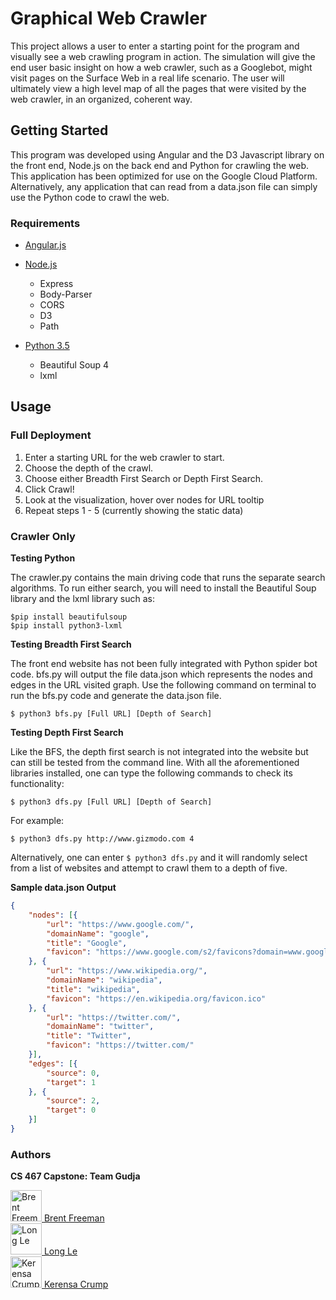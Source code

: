 # Graphical Web Crawler

This project allows a user to enter a starting point for the program and visually see a web crawling
program in action. The simulation will give the end user basic insight on how a web crawler, such as a
Googlebot, might visit pages on the Surface Web in a real life scenario. The user will ultimately view a
high level map of all the pages that were visited by the web crawler, in an organized, coherent way. 


## Getting Started
This program was developed using Angular and the D3 Javascript library on the front end, Node.js on the back end and Python for crawling the web. This application has been optimized for use on the Google Cloud Platform. Alternatively, any application that can read from a data.json file can simply use the Python code to crawl the web.

### Requirements
- [Angular.js](https://angular.io/)
 
- [Node.js](https://nodejs.org/)
  - Express
  - Body-Parser
  - CORS
  - D3
  - Path
- [Python 3.5](https://www.python.org/)
  - Beautiful Soup 4
  - lxml

## Usage

### Full Deployment
1. Enter a starting URL for the web crawler to start.
2. Choose the depth of the crawl.
3. Choose either Breadth First Search or Depth First Search.
4. Click Crawl!
5. Look at the visualization, hover over nodes for URL tooltip
6. Repeat steps 1 - 5 (currently showing the static data)

### Crawler Only
**Testing Python**

The crawler.py contains the main driving code that runs the separate search algorithms. To run either
search, you will need to install the Beautiful Soup library and the lxml library such as:
```shell
$pip install beautifulsoup
$pip install python3-lxml
```

**Testing Breadth First Search**

The front end website has not been fully integrated with Python spider bot code.
bfs.py will output the file data.json which represents the nodes and edges in the URL visited graph.
Use the following command on terminal to run the bfs.py code and generate the data.json file.
```shell
$ python3 bfs.py [Full URL] [Depth of Search]
```
**Testing Depth First Search**

Like the BFS, the depth first search is not integrated into the website but can still be tested from the
command line. With all the aforementioned libraries installed, one can type the following commands to
check its functionality: 
```shell 
$ python3 dfs.py [Full URL] [Depth of Search]
``` 
For example:
```shell
$ python3 dfs.py http://www.gizmodo.com 4
```
Alternatively, one can enter ```$ python3 dfs.py``` and it will randomly select from a list of websites and
attempt to crawl them to a depth of five.

**Sample data.json Output**
```json
{
    "nodes": [{
        "url": "https://www.google.com/",
        "domainName": "google",
        "title": "Google",
        "favicon": "https://www.google.com/s2/favicons?domain=www.google.com"
    }, {
        "url": "https://www.wikipedia.org/",
        "domainName": "wikipedia",
        "title": "wikipedia",
        "favicon": "https://en.wikipedia.org/favicon.ico"
    }, {
        "url": "https://twitter.com/",
        "domainName": "twitter",
        "title": "Twitter",
        "favicon": "https://twitter.com/"
    }],
    "edges": [{
        "source": 0,
        "target": 1
    }, {
        "source": 2,
        "target": 0
    }]
}
```
### Authors ###
**CS 467 Capstone: Team Gudja**

<a href="https://github.com/freeman-bw">
  <img src="https://avatars2.githubusercontent.com/u/29698652?s=96&v=4" alt="Brent Freeman" width="50" height="50">
 Brent Freeman </a>
<br/>
<a href="https://github.com/lelon32">
  <img src="https://avatars1.githubusercontent.com/u/26614507?v=4" alt="Long Le" width="50" height="50">
 Long Le </a>
 <br/>
<a href="https://github.com/cadelx">
  <img src="https://avatars.githubusercontent.com/cadelx" alt="Kerensa Crump" width="50" height="50">
 Kerensa Crump </a>
